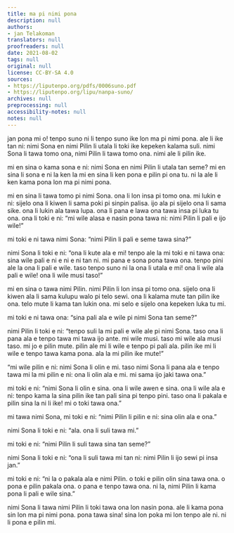 ```yaml
---
title: ma pi nimi pona
description: null
authors:
- jan Telakoman
translators: null
proofreaders: null
date: 2021-08-02
tags: null
original: null
license: CC-BY-SA 4.0
sources:
- https://liputenpo.org/pdfs/0006suno.pdf
- https://liputenpo.org/lipu/nanpa-suno/
archives: null
preprocessing: null
accessibility-notes: null
notes: null
---
```


jan pona mi o! tenpo suno ni li tenpo suno ike lon ma pi nimi pona. ale li ike tan ni: nimi Sona en nimi Pilin li utala li toki ike kepeken kalama suli. nimi Sona li tawa tomo ona, nimi Pilin li tawa tomo ona. nimi ale li pilin ike.

mi en sina o kama sona e ni: nimi Sona en nimi Pilin li utala tan seme? mi en sina li sona e ni la ken la mi en sina li ken pona e pilin pi ona tu. ni la ale li ken kama pona lon ma pi nimi pona.

mi en sina li tawa tomo pi nimi Sona. ona li lon insa pi tomo ona. mi lukin e ni: sijelo ona li kiwen li sama poki pi sinpin palisa. ijo ala pi sijelo ona li sama sike. ona li lukin ala tawa lupa. ona li pana e lawa ona tawa insa pi luka tu ona. ona li toki e ni: “mi wile alasa e nasin pona tawa ni: nimi Pilin li pali e ijo wile!”

mi toki e ni tawa nimi Sona: “nimi Pilin li pali e seme tawa sina?”

nimi Sona li toki e ni: “ona li kute ala e mi! tenpo ale la mi toki e ni tawa ona: sina wile pali e ni e ni e ni tan ni. mi pana e sona pona tawa ona. tenpo pini ale la ona li pali e wile. taso tenpo suno ni la ona li utala e mi! ona li wile ala pali e wile! ona li wile musi taso!”

mi en sina o tawa nimi Pilin. nimi Pilin li lon insa pi tomo ona. sijelo ona li kiwen ala li sama kulupu walo pi telo sewi. ona li kalama mute tan pilin ike ona. telo mute li kama tan lukin ona. mi selo e sijelo ona kepeken luka tu mi.

mi toki e ni tawa ona: “sina pali ala e wile pi nimi Sona tan seme?”

nimi Pilin li toki e ni: “tenpo suli la mi pali e wile ale pi nimi Sona. taso ona li pana ala e tenpo tawa mi tawa ijo ante. mi wile musi. taso mi wile ala musi taso. mi jo e pilin mute. pilin ale mi li wile e tenpo pi pali ala. pilin ike mi li wile e tenpo tawa kama pona. ala la mi pilin ike mute!”

“mi wile pilin e ni: nimi Sona li olin e mi. taso nimi Sona li pana ala e tenpo tawa mi la mi pilin e ni: ona li olin ala e mi. mi sama ijo jaki tawa ona.”

mi toki e ni: “nimi Sona li olin e sina. ona li wile awen e sina. ona li wile ala e ni: tenpo kama la sina pilin ike tan pali sina pi tenpo pini. taso ona li pakala e pilin sina la ni li ike! mi o toki tawa ona.”

mi tawa nimi Sona, mi toki e ni: “nimi Pilin li pilin e ni: sina olin ala e ona.”

nimi Sona li toki e ni: “ala. ona li suli tawa mi.”

mi toki e ni: “nimi Pilin li suli tawa sina tan seme?”

nimi Sona li toki e ni: “ona li suli tawa mi tan ni: nimi Pilin li ijo sewi pi insa jan.”

mi toki e ni: “ni la o pakala ala e nimi Pilin. o toki e pilin olin sina tawa ona. o pona e pilin pakala ona. o pana e tenpo tawa ona. ni la, nimi Pilin li kama pona li pali e wile sina.”

nimi Sona li tawa nimi Pilin li toki tawa ona lon nasin pona. ale li kama pona sin lon ma pi nimi pona. pona tawa sina! sina lon poka mi lon tenpo ale ni. ni li pona e pilin mi.